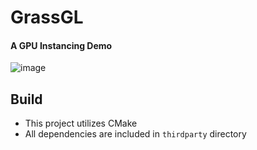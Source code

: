 # GrassGL
#### A GPU Instancing Demo

![image](https://github.com/user-attachments/assets/152878e2-76d2-4a78-ae02-bf0a43529c37)

## Build
- This project utilizes CMake
- All dependencies are included in `thirdparty` directory 
